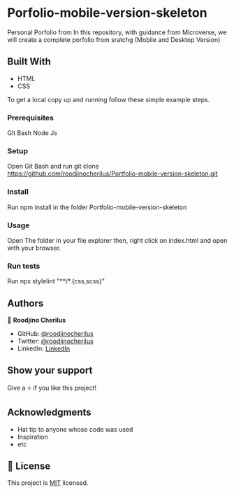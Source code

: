 # Porfolio-mobile-version-skeleton
Personal Porfolio from
In this repository, with guidance from Microverse, we will create a complete porfolio from sratchg (Mobile and Desktop Version)

## Built With

- HTML
- CSS


To get a local copy up and running follow these simple example steps.

### Prerequisites

Git Bash
Node Js

### Setup

Open Git Bash and run git clone https://github.com/roodjinocherilus/Portfolio-mobile-version-skeleton.git

### Install

Run npm install in the folder Portfolio-mobile-version-skeleton

### Usage

Open The folder in your file explorer then, right click on index.html and open with your browser.

### Run tests

Run npx stylelint "**/*.{css,scss}"



## Authors

👤 **Roodjino Cherilus**

- GitHub: [@roodjinocherilus](https://github.com/roodjinocherilus)
- Twitter: [@roodjinocherilus](https://twitter.com/roodjinocherilu)
- LinkedIn: [LinkedIn](https://www.linkedin.com/in/cherilusjcr/)

## Show your support

Give a ⭐️ if you like this project!

## Acknowledgments

- Hat tip to anyone whose code was used
- Inspiration
- etc

## 📝 License

This project is [MIT](./LICENSE) licensed.
